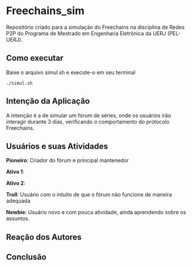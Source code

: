 # Freechains_sim
Repositório criado para a simulação do Freechains na disciplina de Redes P2P do Programa de Mestrado em Engenharia Eletrônica da UERJ (PEL-UERJ).

## Como executar

Baixe o arquivo simul.sh e execute-o em seu terminal

`./simul.sh`

## Intenção da Aplicação

A intenção é a de simular um fórum de séries, onde os usuários irão interagir durante 3 dias, verificando o comportamento do protocolo Freechains.

## Usuários e suas Atividades

**Pioneiro**: Criador do fórum e principal mantenedor

**Ativo 1**:

**Ativo 2**:

**Troll**: Usuário com o intuito de que o fórum não funcione de maneira adequada

**Newbie**: Usuário novo e com pouca atividade, ainda aprendendo sobre os assuntos.

## Reação dos Autores



## Conclusão


